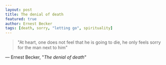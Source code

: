 ```yaml
---
layout: post
title: The denial of death
featured: true
author: Ernest Becker
tags: [death, sorry, "letting go", spirituality]
---
```


>"At heart, one does not feel that he is going to die, he only feels sorry for the man next to him"

― Ernest Becker, "_The denial of death_"